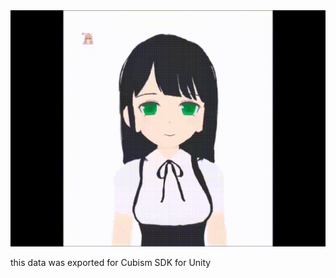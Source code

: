 <img src="https://github.com/Melnus/Filin_Live2D/blob/master/gif/myLive2d.gif" alt="CC" title="filin">

this data was exported for Cubism SDK for Unity
